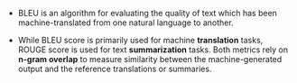 
- BLEU is an algorithm for evaluating the quality of text which has been machine-translated from one natural language to another.

- While BLEU score is primarily used for machine **translation** tasks, ROUGE score is used for text **summarization** tasks. Both metrics rely on **n-gram overlap** to measure similarity between the machine-generated output and the reference translations or summaries.